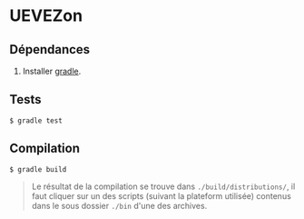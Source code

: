 # UEVEZon

## Dépendances

1. Installer [gradle](https://gradle.org/).


## Tests

```
$ gradle test
```


## Compilation


```
$ gradle build
```

> Le résultat de la compilation se trouve dans `./build/distributions/`, il faut cliquer sur un des scripts (suivant la plateform utilisée)
> contenus dans le sous dossier `./bin` d'une des archives.